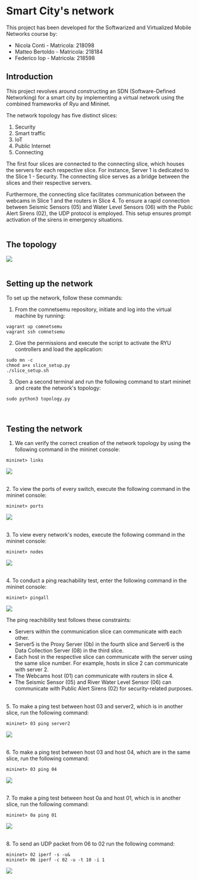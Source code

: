 # Smart City's network

This project has been developed for the Softwarized and Virtualized Mobile Networks course by:  
* Nicola Conti - Matricola: 218098
* Matteo Bertoldo - Matricola: 218184
* Federico Iop - Matricola: 218598  


## Introduction  
This project revolves around constructing an SDN (Software-Defined Networking) for a smart city by implementing a virtual network using the combined frameworks of Ryu and Mininet.  

The network topology has five distinct slices:  
1. Security
2. Smart traffic
3. IoT
4. Public Internet
5. Connecting

The first four slices are connected to the connecting slice, which houses the servers for each respective slice. For instance, Server 1 is dedicated to the Slice 1 - Security. The connecting slice serves as a bridge between the slices and their respective servers.  

Furthermore, the connecting slice facilitates communication between the webcams in Slice 1 and the routers in Slice 4. To ensure a rapid connection between Seismic Sensors (05) and Water Level Sensors (06) with the Public Alert Sirens (02), the UDP protocol is employed. This setup ensures prompt activation of the sirens in emergency situations.  
<br> 


## The topology
![](images/network_topology.jpg)  
<br> 

## Setting up the network   
To set up the network, follow these commands:  
1. From the comnetsemu repository, initiate and log into the virtual machine by running:  
```
vagrant up comnetsemu
vagrant ssh comnetsemu
```

2. Give the permissions and execute the script to activate the RYU controllers and load the application:
```
sudo mn -c
chmod a+x slice_setup.py
./slice_setup.sh
```

3. Open a second terminal and run the following command to start mininet and create the network's topology:
```
sudo python3 topology.py
```
<br> 

## Testing the network  
1. We can verify the correct creation of the network topology by using the following command in the mininet console:
```
mininet> links
```
![](images/links_test.png)  



<br> 2. To view the ports of every switch, execute the following command in the mininet console:
```
mininet> ports
```
![](images/ports_test.png) 


<br> 3. To view every network's nodes, execute the following command in the mininet console:
```
mininet> nodes
```
![](images/nodes_test.png)  


<br> 4. To conduct a ping reachability test, enter the following command in the mininet console:
```
mininet> pingall
```
![](images/pingall_test.png)  

The ping reachibility test follows these constraints:  
* Servers within the communication slice can communicate with each other.
* Server5 is the Proxy Server (0b) in the fourth slice and Server6 is the Data Collection Server (08) in the third slice.
* Each host in the respective slice can communicate with the server using the same slice number. For example, hosts in slice 2 can communicate with server 2.  
* The Webcams host (01) can communicate with routers in slice 4.  
* The Seismic Sensor (05) and River Water Level Sensor (06) can communicate with Public Alert Sirens (02) for security-related purposes.

<br> 5. To make a ping test between host 03 and server2, which is in another slice, run the following command:
```
mininet> 03 ping server2
```
![](images/ping_03_server2_test.png)  


<br> 6. To make a ping test between host 03 and host 04, which are in the same slice, run the following command:
```
mininet> 03 ping 04
```
![](images/ping_03_04_test.png)  


<br> 7. To make a ping test between host 0a and host 01, which is in another slice, run the following command:
```
mininet> 0a ping 01
```
![](images/ping_0a_01_test.png)  

  
<br> 8. To send an UDP packet from 06 to 02 run the following command:
```
mininet> 02 iperf -s -u&  
mininet> 06 iperf -c 02 -u -t 10 -i 1
```
![](images/UDP_06_02_test.png)  


